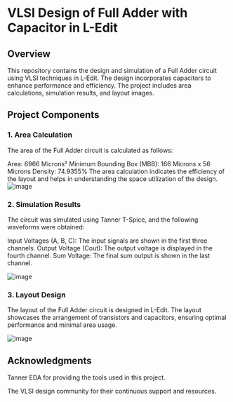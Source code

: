 # VLSI Design of Full Adder with Capacitor in L-Edit
## Overview
This repository contains the design and simulation of a Full Adder circuit using VLSI techniques in L-Edit. The design incorporates capacitors to enhance performance and efficiency. The project includes area calculations, simulation results, and layout images.

## Project Components
### 1. Area Calculation
The area of the Full Adder circuit is calculated as follows:

Area: 6966 Microns²
Minimum Bounding Box (MBB): 166 Microns x 56 Microns
Density: 74.9355%
The area calculation indicates the efficiency of the layout and helps in understanding the space utilization of the design.
![image](https://github.com/user-attachments/assets/30390518-f833-451b-91c2-58bbc67e3350)


### 2. Simulation Results
The circuit was simulated using Tanner T-Spice, and the following waveforms were obtained:

Input Voltages (A, B, C): The input signals are shown in the first three channels.
Output Voltage (Cout): The output voltage is displayed in the fourth channel.
Sum Voltage: The final sum output is shown in the last channel.

![image](https://github.com/user-attachments/assets/c267e5d3-d725-4600-b91e-094c89f2bc10)

### 3. Layout Design
The layout of the Full Adder circuit is designed in L-Edit. The layout showcases the arrangement of transistors and capacitors, ensuring optimal performance and minimal area usage.

![image](https://github.com/user-attachments/assets/df4140ea-84e3-4245-91df-0ac2491350a5)
## Acknowledgments
Tanner EDA for providing the tools used in this project.

The VLSI design community for their continuous support and resources.
